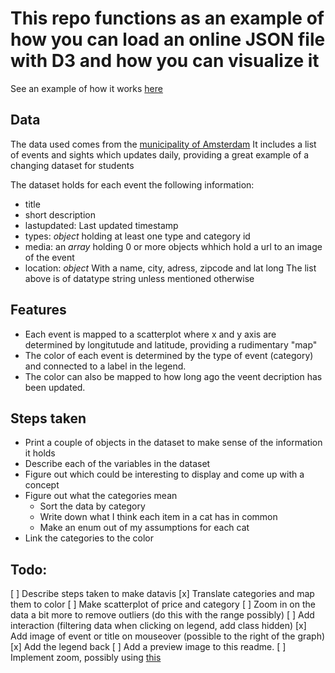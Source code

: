 # This repo functions as an example of how you can load an online JSON file with D3 and how you can visualize it

See an example of how it works [here](https://razpudding.github.io/fed3-d3events/index.html)

## Data
The data used comes from the [municipality of Amsterdam](https://data.amsterdam.nl/#?dte=catalogus%2Fapi%2F3%2Faction%2Fpackage_show%3Fid%3Dd7a4c93c-0d7f-4d39-82d4-5f50eaffa624&dtfs=T&dsf=res_format::JSON&mpb=topografie&mpz=11&mpv=52.3731081:4.8932945)
It includes a list of events and sights which updates
 daily, providing a great example of a changing dataset
  for students

The dataset holds for each event the following information:
* title 
* short description
* lastupdated: Last updated timestamp
* types: _object_ holding at least one type and category id
* media: an _array_ holding 0 or more objects whhich hold
a url to an image of the event
* location: _object_ With a name, city, adress, zipcode and lat long
The list above is of datatype string unless mentioned otherwise

## Features
- Each event is mapped to a scatterplot where x and y axis are determined by longitutude and latitude, providing a rudimentary "map"
- The color of each event is determined by the type of event (category) and connected to a label in the legend.
- The color can also be mapped to how long ago the veent decription has been updated.

## Steps taken
* Print a couple of objects in the dataset to make sense of the information it holds
* Describe each of the variables in the dataset
* Figure out which could be interesting to display and come up with a concept
* Figure out what the categories mean
    - Sort the data by category
    - Write down what I think each item in a cat has in common
    - Make an enum out of my assumptions for each cat
* Link the categories to the color

## Todo:
[ ] Describe steps taken to make datavis
[x] Translate categories and map them to color
[ ] Make scatterplot of price and category
[ ] Zoom in on the data a bit more to remove outliers (do this with the range possibly)
[ ] Add interaction (filtering data when clicking on legend, add class hidden)
[x] Add image of event or title on mouseover (possible to the right of the graph)
[x] Add the legend back
[ ] Add a preview image to this readme.
[ ] Implement zoom, possibly using [this](https://bl.ocks.org/rutgerhofste/5bd5b06f7817f0ff3ba1daa64dee629d)
